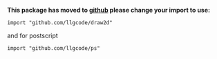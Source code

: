 **This package has moved to [github](http://github.com/llgcode/draw2d) please change your import to use:**

```
import "github.com/llgcode/draw2d"
```

and for postscript
```
import "github.com/llgcode/ps"
```